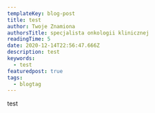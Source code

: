 ```yaml
---
templateKey: blog-post
title: test
author: Twoje Znamiona
authorsTitle: specjalista onkologii klinicznej
readingTime: 5
date: 2020-12-14T22:56:47.666Z
description: test
keywords:
  - test
featuredpost: true
tags:
  - blogtag
---
```

test